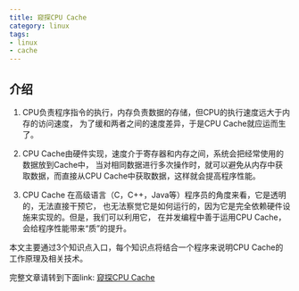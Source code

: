 ```yaml
---
title: 窥探CPU Cache
category: linux
tags:
- linux 
- cache
---
```


## 介绍

1. CPU负责程序指令的执行，内存负责数据的存储，但CPU的执行速度远大于内存的访问速度，
为了缓和两者之间的速度差异，于是CPU Cache就应运而生了。

2. CPU Cache由硬件实现，速度介于寄存器和内存之间，系统会把经常使用的数据放到Cache中，
当对相同数据进行多次操作时，就可以避免从内存中获取数据，而直接从CPU Cache中获取数据，这样就会提高程序性能。

3. CPU Cache 在高级语言（C，C++，Java等）程序员的角度来看，它是透明的，无法直接干预它，
也无法察觉它是如何运行的，因为它是完全依赖硬件设施来实现的。但是，我们可以利用它，
在并发编程中善于运用CPU Cache，会给程序性能带来“质”的提升。

本文主要通过3个知识点入口，每个知识点将结合一个程序来说明CPU Cache的工作原理及相关技术。

<!--more-->

完整文章请转到下面link:
[窥探CPU Cache](https://pan.baidu.com/s/1dFKe4X7)

